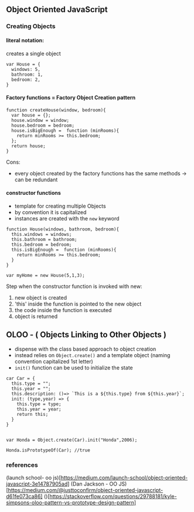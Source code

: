 ## Object Oriented JavaScript

### Creating Objects

#### literal notation:
creates a single object
```
var House = {
  windows: 5,
  bathroom: 1,
  bedroom: 2,
}
```



#### Factory functions = Factory Object Creation pattern

```
function createHouse(window, bedroom){
  var house = {};
  house.window = window;
  house.bedroom = bedroom;
  house.isBigEnough =  function (minRooms){
    return minRooms >= this.bedroom;
  };
  return house;
}
```
Cons:
- every object created by the factory functions has the same methods -> can be redundant

#### constructor functions
  - template for creating multiple Objects
  - by convention it is capitalized
  - instances are created with the ```new``` keyword

```
function House(windows, bathroom, bedroom){
  this.windows = windows;
  this.bathroom = bathroom;
  this.bedroom = bedroom;
  this.isBigEnough =  function (minRooms){
    return minRooms >= this.bedroom;
  }
}

var myHome = new House(5,1,3);

```

Step when the constructor function is invoked with new:
1. new object is created
2. 'this' inside the function is pointed to the new object
3. the code inside the function is executed
4. object is returned

## OLOO - ( Objects Linking to Other Objects )

 - dispense with the class based approach to object creation
 - instead relies on ```Object.create()``` and a template object (naming convention capitalized 1st letter)
 - ```init()``` function can be used to initialize the state

 ```
 car Car = {
   this.type = "";
   this.year = "";
   this.description: ()=> `This is a ${this.type} from ${this.year}`;
   init: (type,year) => {
     this.type = type;
     this.year = year;
     return this;
   }
 }


var Honda = Object.create(Car).init("Honda",2006);

Honda.isPrototypeOf(Car); //true
```

### references
(launch school- oo  js)[https://medium.com/launch-school/object-oriented-javascript-3e14787905ad]
(Dan Jackson - OO JS)[https://medium.com/@justtoconfirm/object-oriented-javascript-d61fe073ca86]
()[https://stackoverflow.com/questions/29788181/kyle-simpsons-oloo-pattern-vs-prototype-design-pattern]
